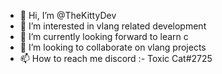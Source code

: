 - 👋 Hi, I’m @TheKittyDev
- 👀 I’m interested in vlang related development
- 🌱 I’m currently looking forward to learn c
- 💞️ I’m looking to collaborate on vlang projects
- 📫 How to reach me discord :- Toxic Cat#2725

<!---
TheKittyDev/TheKittyDev is a ✨ special ✨ repository because its `README.md` (this file) appears on your GitHub profile.
You can click the Preview link to take a look at your changes.
--->
